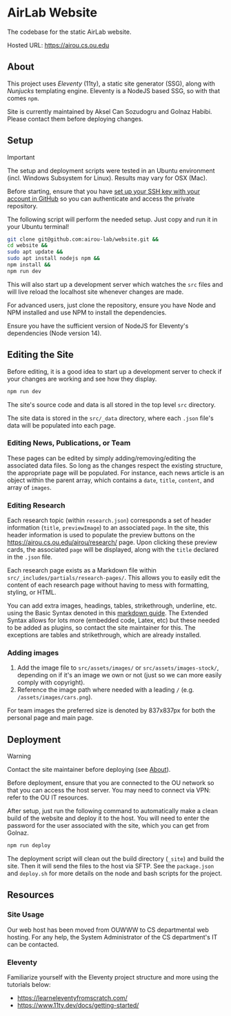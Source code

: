 # AirLab Website

The codebase for the static AirLab website.

Hosted URL: https://airou.cs.ou.edu

## About

This project uses *Eleventy* (11ty), a static site generator (SSG), along with *Nunjucks* templating engine. Eleventy is a NodeJS based SSG, so with that comes `npm`.

Site is currently maintained by Aksel Can Sozudogru and Golnaz Habibi. Please contact them before deploying changes.

## Setup

> [!IMPORTANT]
> The setup and deployment scripts were tested in an Ubuntu environment (incl. Windows Subsystem for Linux). Results may vary for OSX (Mac).

Before starting, ensure that you have [set up your SSH key with your account in GitHub](https://docs.github.com/en/authentication/connecting-to-github-with-ssh) so you can authenticate and access the private repository.

The following script will perform the needed setup. Just copy and run it in your Ubuntu terminal!

```bash
git clone git@github.com:airou-lab/website.git &&
cd website &&
sudo apt update &&
sudo apt install nodejs npm &&
npm install &&
npm run dev
```

This will also start up a development server which watches the `src` files and will live reload the localhost site whenever changes are made.

For advanced users, just clone the repository, ensure you have Node and NPM installed and use NPM to install the dependencies.

Ensure you have the sufficient version of NodeJS for Eleventy's dependencies (Node version 14).

## Editing the Site

Before editing, it is a good idea to start up a development server to check if your changes are working and see how they display.

```bash
npm run dev
```

The site's source code and data is all stored in the top level `src` directory.

The site data is stored in the `src/_data` directory, where each `.json` file's data will be populated into each page.

### Editing News, Publications, or Team
These pages can be edited by simply adding/removing/editing the associated data files. So long as the changes respect the existing structure, the appropriate page will be populated. For instance, each news article is an object within the parent array, which contains a `date`, `title`, `content`, and array of `images`.

### Editing Research
Each research topic (within `research.json`) corresponds a set of header information (`title`, `previewImage`) to an associated `page`. In the site, this header information is used to populate the preview buttons on the https://airou.cs.ou.edu/airou/research/ page. Upon clicking these preview cards, the associated `page` will be displayed, along with the `title` declared in the `.json` file.

Each research page exists as a Markdown file within `src/_includes/partials/research-pages/`. This allows you to easily edit the content of each research page without having to mess with formatting, styling, or HTML. 

You can add extra images, headings, tables, strikethrough, underline, etc. using the Basic Syntax denoted in this [markdown guide](https://www.markdownguide.org/cheat-sheet/). The Extended Syntax allows for lots more (embedded code, Latex, etc) but these needed to be added as plugins, so contact the site maintainer for this. The exceptions are tables and strikethrough, which are already installed.

### Adding images
1. Add the image file to `src/assets/images/` or `src/assets/images-stock/`, depending on if it's an image we own or not (just so we can more easily comply with copyright).
2. Reference the image path where needed with a leading `/` (e.g. `/assets/images/cars.png`).

For team images the preferred size is denoted by 837x837px for both the personal page and main page.

## Deployment

> [!WARNING]
> Contact the site maintainer before deploying (see [About](#about)).

Before deployment, ensure that you are connected to the OU network so that you can access the host server. You may need to connect via VPN: refer to the OU IT resources.

After setup, just run the following command to automatically make a clean build of the website and deploy it to the host. You will need to enter the password for the user associated with the site, which you can get from Golnaz.

```bash
npm run deploy
```

The deployment script will clean out the build directory (`_site`) and build the site. Then it will send the files to the host via SFTP. See the `package.json` and `deploy.sh` for more details on the node and bash scripts for the project.

## Resources

### Site Usage
Our web host has been moved from OUWWW to CS departmental web hosting. For any help, the System Administrator of the CS department's IT can be contacted.

### Eleventy
Familiarize yourself with the Eleventy project structure and more using the tutorials below:
- https://learneleventyfromscratch.com/
- https://www.11ty.dev/docs/getting-started/

